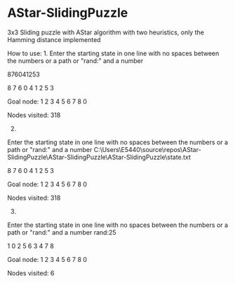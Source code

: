 # AStar-SlidingPuzzle
3x3 Sliding puzzle with AStar algorithm with two heuristics, only the Hamming distance implemented

How to use:
1.
Enter the starting state in one line with no spaces between the numbers or a path or "rand:" and a number

876041253

8 7 6
0 4 1
2 5 3

Goal node:
1 2 3
4 5 6
7 8 0

Nodes visited: 318

2.
Enter the starting state in one line with no spaces between the numbers or a path or "rand:" and a number
C:\Users\E5440\source\repos\AStar-SlidingPuzzle\AStar-SlidingPuzzle\AStar-SlidingPuzzle\state.txt

8 7 6
0 4 1
2 5 3

Goal node:
1 2 3
4 5 6
7 8 0

Nodes visited: 318

3.
Enter the starting state in one line with no spaces between the numbers or a path or "rand:" and a number
rand:25

1 0 2
5 6 3
4 7 8

Goal node:
1 2 3
4 5 6
7 8 0

Nodes visited: 6
